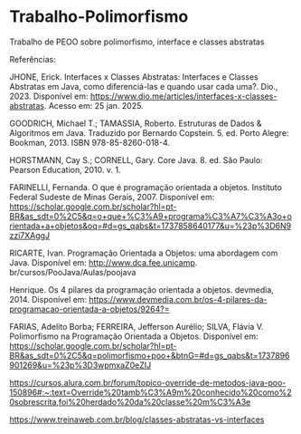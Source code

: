 # Trabalho-Polimorfismo
Trabalho de PEOO sobre polimorfismo, interface e classes abstratas

Referências:

JHONE, Erick. Interfaces x Classes Abstratas: Interfaces e Classes Abstratas em Java, como diferenciá-las e quando usar cada uma?. Dio., 2023. Disponível em: https://www.dio.me/articles/interfaces-x-classes-abstratas. Acesso em: 25 jan. 2025.

GOODRICH, Michael T.; TAMASSIA, Roberto. Estruturas de Dados & Algoritmos em Java. Traduzido por Bernardo Copstein.  5. ed. Porto Alegre: Bookman, 2013. ISBN 978-85-8260-018-4.

HORSTMANN, Cay S.; CORNELL, Gary. Core Java. 8. ed. São Paulo: Pearson Education, 2010. v. 1.

FARINELLI, Fernanda. O que é programação orientada a objetos. Instituto Federal Sudeste de Minas Gerais, 2007. Disponível em: https://scholar.google.com.br/scholar?hl=pt-BR&as_sdt=0%2C5&q=o+que+%C3%A9+programa%C3%A7%C3%A3o+orientada+a+objetos&oq=#d=gs_qabs&t=1737858640177&u=%23p%3D6N9zzi7XAggJ

‌RICARTE, Ivan. Programação Orientada a Objetos: uma abordagem com Java. Disponível em: http://www.dca.fee.unicamp. br/cursos/PooJava/Aulas/poojava

‌Henrique. Os 4 pilares da programação orientada a objetos. devmedia, 2014. Disponível em: https://www.devmedia.com.br/os-4-pilares-da-programacao-orientada-a-objetos/9264?=

FARIAS, Adelito Borba; FERREIRA, Jefferson Aurélio; SILVA, Flávia V. Polimorfismo na Programação Orientada a Objetos. Disponível em: https://scholar.google.com.br/scholar?hl=pt-BR&as_sdt=0%2C5&q=polimorfismo+poo+&btnG=#d=gs_qabs&t=1737896901269&u=%23p%3D3wpmxaZ0eZIJ

‌https://cursos.alura.com.br/forum/topico-override-de-metodos-java-poo-150896#:~:text=Override%20tamb%C3%A9m%20conhecido%20como%20sobrescrita,foi%20herdado%20da%20classe%20m%C3%A3e

https://www.treinaweb.com.br/blog/classes-abstratas-vs-interfaces
